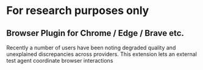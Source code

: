 
# For research purposes only

## Browser Plugin for Chrome / Edge / Brave etc.

Recently a number of users have been noting degraded quality and unexplained discrepancies across providers. This extension lets an external test agent coordinate
browser interactions
